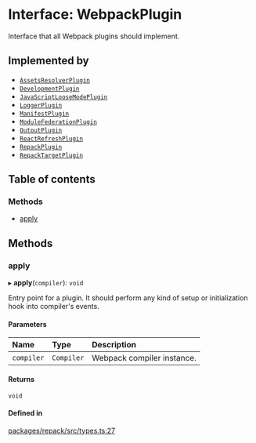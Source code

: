 # Interface: WebpackPlugin

Interface that all Webpack plugins should implement.

## Implemented by

- [`AssetsResolverPlugin`](../classes/plugins.AssetsResolverPlugin.md)
- [`DevelopmentPlugin`](../classes/plugins.DevelopmentPlugin.md)
- [`JavaScriptLooseModePlugin`](../classes/plugins.JavaScriptLooseModePlugin.md)
- [`LoggerPlugin`](../classes/plugins.LoggerPlugin.md)
- [`ManifestPlugin`](../classes/plugins.ManifestPlugin.md)
- [`ModuleFederationPlugin`](../classes/plugins.ModuleFederationPlugin.md)
- [`OutputPlugin`](../classes/plugins.OutputPlugin.md)
- [`ReactRefreshPlugin`](../classes/plugins.ReactRefreshPlugin.md)
- [`RepackPlugin`](../classes/RepackPlugin.md)
- [`RepackTargetPlugin`](../classes/plugins.RepackTargetPlugin.md)

## Table of contents

### Methods

- [apply](WebpackPlugin.md#apply)

## Methods

### apply

▸ **apply**(`compiler`): `void`

Entry point for a plugin. It should perform any kind of setup or initialization
hook into compiler's events.

#### Parameters

| Name | Type | Description |
| :------ | :------ | :------ |
| `compiler` | `Compiler` | Webpack compiler instance. |

#### Returns

`void`

#### Defined in

[packages/repack/src/types.ts:27](https://github.com/callstack/repack/blob/9e6a11a/packages/repack/src/types.ts#L27)
